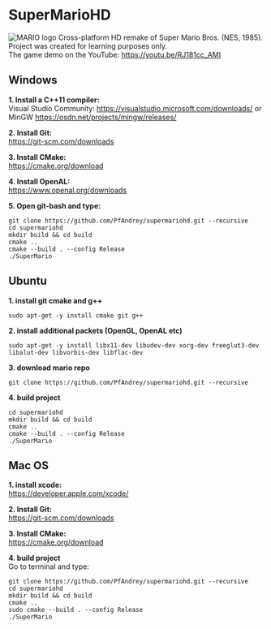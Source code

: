 # SuperMarioHD  
![MARIO logo](https://github.com/PfAndrey/supermariohd/blob/master/res/Screen.jpg?raw=true)
Cross-platform HD remake of Super Mario Bros. (NES, 1985).  
Project was created for learning purposes only.  
The game demo on the YouTube: https://youtu.be/RJ181cc_AMI

## Windows
**1. Install a C++11 compiler:**  
Visual Studio Community: https://visualstudio.microsoft.com/downloads/ or MinGW https://osdn.net/projects/mingw/releases/

**2. Install Git:**  
	https://git-scm.com/downloads

**3. Install CMake:**  
	https://cmake.org/download

**4. Install OpenAL:**  
	https://www.openal.org/downloads

**5. Open git-bash and type:**  
```console
git clone https://github.com/PfAndrey/supermariohd.git --recursive
cd supermariohd 
mkdir build && cd build
cmake ..
cmake --build . --config Release
./SuperMario
```

## Ubuntu
**1. install git cmake and g++**
```console
sudo apt-get -y install cmake git g++ 
```

**2. install additional packets (OpenGL, OpenAL etc)**
```console
sudo apt-get -y install libx11-dev libudev-dev xorg-dev freeglut3-dev libalut-dev libvorbis-dev libflac-dev
```

**3. download mario repo**
```console
git clone https://github.com/PfAndrey/supermariohd.git --recursive
```

**4. build project** 
```console
cd supermariohd
mkdir build && cd build
cmake ..
cmake --build . --config Release
./SuperMario
```

## Mac OS
**1. install xcode:**    
    https://developer.apple.com/xcode/

**2. Install Git:**  
    https://git-scm.com/downloads

**3. Install CMake:**  
    https://cmake.org/download

**4. build project**   
Go to terminal and type:
```console
git clone https://github.com/PfAndrey/supermariohd.git --recursive
cd supermariohd
mkdir build && cd build
cmake ..
sudo cmake --build . --config Release
./SuperMario
```
